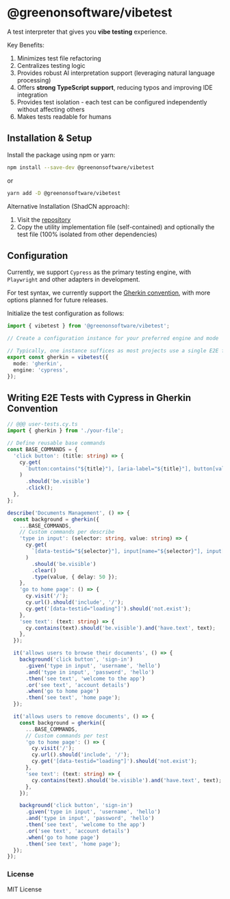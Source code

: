 # @greenonsoftware/vibetest

A test interpreter that gives you **vibe testing** experience.

Key Benefits:

1. Minimizes test file refactoring
2. Centralizes testing logic
3. Provides robust AI interpretation support (leveraging natural language processing)
4. Offers **strong TypeScript support**, reducing typos and improving IDE integration
5. Provides test isolation - each test can be configured independently without affecting others
6. Makes tests readable for humans

## Installation & Setup

Install the package using npm or yarn:

```bash
npm install --save-dev @greenonsoftware/vibetest
```

or

```bash
yarn add -D @greenonsoftware/vibetest
```

Alternative Installation (ShadCN approach):

1. Visit the [repository](https://github.com/polubis/greenonsoftware/tree/main/libs/vibetest/src/lib)
2. Copy the utility implementation file (self-contained) and optionally the test file (100% isolated from other dependencies)

## Configuration

Currently, we support `Cypress` as the primary testing engine, with `Playwright` and other adapters in development.

For test syntax, we currently support the [Gherkin convention](https://cucumber.io/docs/gherkin/reference/), with more options planned for future releases.

Initialize the test configuration as follows:

```ts
import { vibetest } from '@greenonsoftware/vibetest';

// Create a configuration instance for your preferred engine and mode

// Typically, one instance suffices as most projects use a single E2E framework
export const gherkin = vibetest({
  mode: 'gherkin',
  engine: 'cypress',
});
```

## Writing E2E Tests with Cypress in Gherkin Convention

```ts
// @@@ user-tests.cy.ts
import { gherkin } from './your-file';

// Define reusable base commands
const BASE_COMMANDS = {
  'click button': (title: string) => {
    cy.get(
      `button:contains("${title}"), [aria-label="${title}"], button[value="${title}"]`
    )
      .should('be.visible')
      .click();
  },
};

describe('Documents Management', () => {
  const background = gherkin({
    ...BASE_COMMANDS,
    // Custom commands per describe
    'type in input': (selector: string, value: string) => {
      cy.get(
        `[data-testid="${selector}"], input[name="${selector}"], input[placeholder="${selector}"]`
      )
        .should('be.visible')
        .clear()
        .type(value, { delay: 50 });
    },
    'go to home page': () => {
      cy.visit('/');
      cy.url().should('include', '/');
      cy.get('[data-testid="loading"]').should('not.exist');
    },
    'see text': (text: string) => {
      cy.contains(text).should('be.visible').and('have.text', text);
    },
  });

  it('allows users to browse their documents', () => {
    background('click button', 'sign-in')
      .given('type in input', 'username', 'hello')
      .and('type in input', 'password', 'hello')
      .then('see text', 'welcome to the app')
      .or('see text', 'account details')
      .when('go to home page')
      .then('see text', 'home page');
  });

  it('allows users to remove documents', () => {
    const background = gherkin({
      ...BASE_COMMANDS,
      // Custom commands per test
      'go to home page': () => {
        cy.visit('/');
        cy.url().should('include', '/');
        cy.get('[data-testid="loading"]').should('not.exist');
      },
      'see text': (text: string) => {
        cy.contains(text).should('be.visible').and('have.text', text);
      },
    });

    background('click button', 'sign-in')
      .given('type in input', 'username', 'hello')
      .and('type in input', 'password', 'hello')
      .then('see text', 'welcome to the app')
      .or('see text', 'account details')
      .when('go to home page')
      .then('see text', 'home page');
  });
});
```

### License

MIT License
